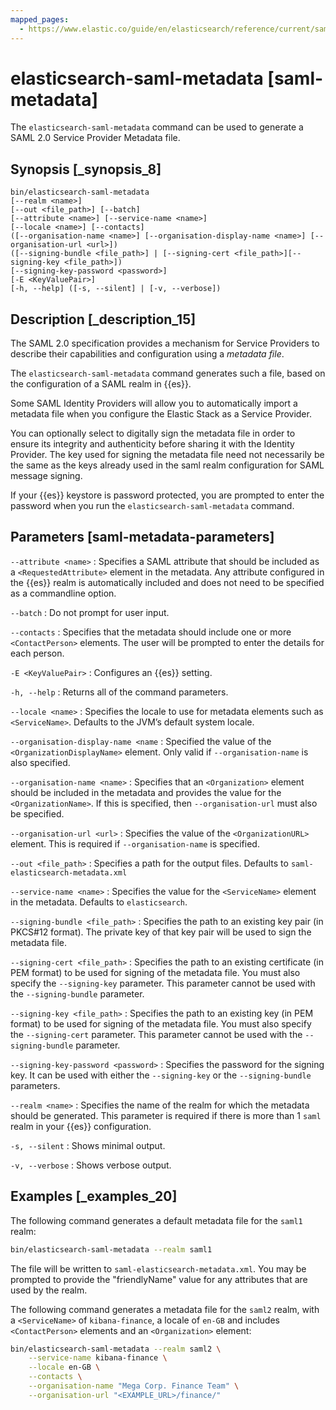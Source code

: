 ```yaml
---
mapped_pages:
  - https://www.elastic.co/guide/en/elasticsearch/reference/current/saml-metadata.html
---
```


# elasticsearch-saml-metadata [saml-metadata]

The `elasticsearch-saml-metadata` command can be used to generate a SAML 2.0 Service Provider Metadata file.


## Synopsis [_synopsis_8]

```shell
bin/elasticsearch-saml-metadata
[--realm <name>]
[--out <file_path>] [--batch]
[--attribute <name>] [--service-name <name>]
[--locale <name>] [--contacts]
([--organisation-name <name>] [--organisation-display-name <name>] [--organisation-url <url>])
([--signing-bundle <file_path>] | [--signing-cert <file_path>][--signing-key <file_path>])
[--signing-key-password <password>]
[-E <KeyValuePair>]
[-h, --help] ([-s, --silent] | [-v, --verbose])
```


## Description [_description_15]

The SAML 2.0 specification provides a mechanism for Service Providers to describe their capabilities and configuration using a *metadata file*.

The `elasticsearch-saml-metadata` command generates such a file, based on the configuration of a SAML realm in {{es}}.

Some SAML Identity Providers will allow you to automatically import a metadata file when you configure the Elastic Stack as a Service Provider.

You can optionally select to digitally sign the metadata file in order to ensure its integrity and authenticity before sharing it with the Identity Provider. The key used for signing the metadata file need not necessarily be the same as the keys already used in the saml realm configuration for SAML message signing.

If your {{es}} keystore is password protected, you are prompted to enter the password when you run the `elasticsearch-saml-metadata` command.


## Parameters [saml-metadata-parameters]

`--attribute <name>`
:   Specifies a SAML attribute that should be included as a `<RequestedAttribute>` element in the metadata. Any attribute configured in the {{es}} realm is automatically included and does not need to be specified as a commandline option.

`--batch`
:   Do not prompt for user input.

`--contacts`
:   Specifies that the metadata should include one or more `<ContactPerson>` elements. The user will be prompted to enter the details for each person.

`-E <KeyValuePair>`
:   Configures an {{es}} setting.

`-h, --help`
:   Returns all of the command parameters.

`--locale <name>`
:   Specifies the locale to use for metadata elements such as `<ServiceName>`. Defaults to the JVM’s default system locale.

`--organisation-display-name <name`
:   Specified the value of the `<OrganizationDisplayName>` element. Only valid if `--organisation-name` is also specified.

`--organisation-name <name>`
:   Specifies that an `<Organization>` element should be included in the metadata and provides the value for the `<OrganizationName>`. If this is specified, then `--organisation-url` must also be specified.

`--organisation-url <url>`
:   Specifies the value of the `<OrganizationURL>` element. This is required if `--organisation-name` is specified.

`--out <file_path>`
:   Specifies a path for the output files. Defaults to `saml-elasticsearch-metadata.xml`

`--service-name <name>`
:   Specifies the value for the `<ServiceName>` element in the metadata. Defaults to `elasticsearch`.

`--signing-bundle <file_path>`
:   Specifies the path to an existing key pair (in PKCS#12 format). The private key of that key pair will be used to sign the metadata file.

`--signing-cert <file_path>`
:   Specifies the path to an existing certificate (in PEM format) to be used for signing of the metadata file. You must also specify the `--signing-key` parameter. This parameter cannot be used with the `--signing-bundle` parameter.

`--signing-key <file_path>`
:   Specifies the path to an existing key (in PEM format) to be used for signing of the metadata file. You must also specify the `--signing-cert` parameter. This parameter cannot be used with the `--signing-bundle` parameter.

`--signing-key-password <password>`
:   Specifies the password for the signing key. It can be used with either the `--signing-key` or the `--signing-bundle` parameters.

`--realm <name>`
:   Specifies the name of the realm for which the metadata should be generated. This parameter is required if there is more than 1 `saml` realm in your {{es}} configuration.

`-s, --silent`
:   Shows minimal output.

`-v, --verbose`
:   Shows verbose output.


## Examples [_examples_20]

The following command generates a default metadata file for the `saml1` realm:

```sh
bin/elasticsearch-saml-metadata --realm saml1
```

The file will be written to `saml-elasticsearch-metadata.xml`. You may be prompted to provide the "friendlyName" value for any attributes that are used by the realm.

The following command generates a metadata file for the `saml2` realm, with a `<ServiceName>` of `kibana-finance`, a locale of `en-GB` and includes `<ContactPerson>` elements and an `<Organization>` element:

```sh
bin/elasticsearch-saml-metadata --realm saml2 \
    --service-name kibana-finance \
    --locale en-GB \
    --contacts \
    --organisation-name "Mega Corp. Finance Team" \
    --organisation-url "<EXAMPLE_URL>/finance/"
```

